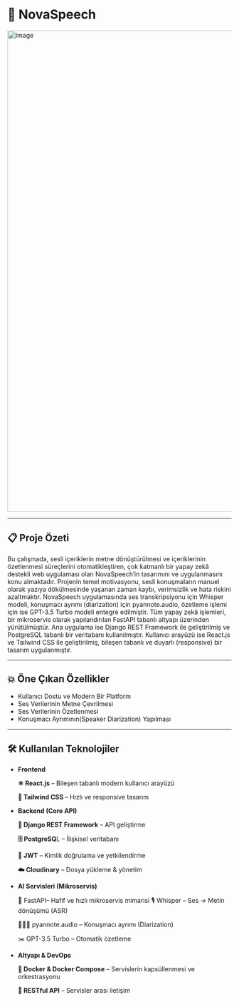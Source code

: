 # 🎵 NovaSpeech 

<img width="1920" height="1080" alt="Image" src="https://github.com/user-attachments/assets/6c521c55-9350-4c85-bf95-fbc3bf4049fa" />

---

## 📋 Proje Özeti

Bu çalışmada, sesli içeriklerin metne dönüştürülmesi ve içeriklerinin özetlenmesi süreçlerini otomatikleştiren, çok katmanlı bir yapay zekâ destekli web uygulaması olan NovaSpeech’in tasarımını ve uygulanmasını konu almaktadır. Projenin temel motivasyonu, sesli konuşmaların manuel olarak yazıya dökülmesinde yaşanan zaman kaybı, verimsizlik ve hata riskini azaltmaktır.
NovaSpeech uygulamasında ses transkripsiyonu için Whisper modeli, konuşmacı ayrımı (diarization) için pyannote.audio, özetleme işlemi için ise GPT-3.5 Turbo modeli entegre edilmiştir. Tüm yapay zekâ işlemleri, bir mikroservis olarak yapılandırılan FastAPI tabanlı altyapı üzerinden yürütülmüştür. Ana uygulama ise Django REST Framework ile geliştirilmiş ve PostgreSQL tabanlı bir veritabanı kullanılmıştır. Kullanıcı arayüzü ise React.js ve Tailwind CSS ile geliştirilmiş, bileşen tabanlı ve duyarlı (responsive) bir tasarım uygulanmıştır.

 ---

## 💥 Öne Çıkan Özellikler

- Kullanıcı Dostu ve Modern Bir Platform 
- Ses Verilerinin Metne Çevrilmesi
- Ses Verilerinin Özetlenmesi
- Konuşmacı Ayrımının(Speaker Diarization) Yapılması

---

## 🛠️ Kullanılan Teknolojiler

- **Frontend**

  **⚛️ React.js** – Bileşen tabanlı modern kullanıcı arayüzü

  **🎨 Tailwind CSS** – Hızlı ve responsive tasarım

- **Backend (Core API)**

  **🐍 Django REST Framework** – API geliştirme

  **🗄️ PostgreSQ**L – İlişkisel veritabanı

  **🔐 JWT** – Kimlik doğrulama ve yetkilendirme

  **☁️ Cloudinary** – Dosya yükleme & yönetim

- **AI Servisleri (Mikroservis)**

  🐍 FastAPI– Hafif ve hızlı mikroservis mimarisi
  🎙️ Whisper – Ses → Metin dönüşümü (ASR)

  🧑‍🤝‍🧑 pyannote.audio – Konuşmacı ayrımı (Diarization)

  ✂️ GPT-3.5 Turbo – Otomatik özetleme

- **Altyapı & DevOps**

  **🐳 Docker & Docker Compose** – Servislerin kapsüllenmesi ve orkestrasyonu

  **🔄 RESTful API** – Servisler arası iletişim



